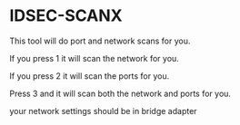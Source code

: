 # IDSEC-SCANX
This tool will do port and network scans for you.

If you press 1 it will scan the network for you.

If you press 2 it will scan the ports for you.

Press 3 and it will scan both the network and ports for you.

your network settings should be in bridge adapter

